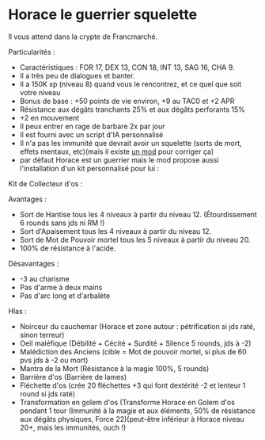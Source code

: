 # Horace le guerrier squelette

Il vous attend dans la crypte de Francmarché.

Particularités :
- Caractéristiques : FOR 17, DEX 13, CON 18, INT 13, SAG 16, CHA 9.
- Il a très peu de dialogues et banter.
- Il a 150K xp (niveau 8) quand vous le rencontrez, et ce quel que soit votre niveau
- Bonus de base : +50 points de vie environ, +9 au TAC0 et +2 APR
- Résistance aux dégâts tranchants 25% et aux dégâts perforants 15%
- +2 en mouvement
- Il peux entrer en rage de barbare 2x par jour
- Il est fourni avec un script d'IA personnalisé
- Il n'a pas les immunité que devrait avoir un squelette (sorts de mort, effets mentaux, etc)(mais il existe <a href=https://github.com/Deratiseur/Mods_Tweaker>un mod</a> pour corriger ça)
- par défaut Horace est un guerrier mais le mod propose aussi l'installation d'un kit personnalisé pour lui :

Kit de Collecteur d'os : 

Avantages :
- Sort de Hantise tous les 4 niveaux à partir du niveau 12. (Étourdissement 6 rounds sans jds ni RM !)
- Sort d'Apaisement tous les 4 niveaux à partir du niveau 12.
- Sort de Mot de Pouvoir mortel tous les 5 niveaux à partir du niveau 20.
- 100% de résistance à l'acide.

Désavantages :
- -3 au charisme
- Pas d'arme à deux mains
- Pas d'arc long et d'arbalète

Hlas :
- Noirceur du cauchemar (Horace et zone autour : pétrification si jds raté, sinon terreur)
- Oeil maléfique (Débilité + Cécité + Surdité + Silence 5 rounds, jds à -2)
- Malédiction des Anciens (cible = Mot de pouvoir mortel, si plus de 60 pvs jds à -2 ou mort)
- Mantra de la Mort (Résistance à la magie 100%, 5 rounds)
- Barrière d'os (Barrière de lames)
- Fléchette d'os (crée 20 fléchettes +3 qui font dextérité -2 et lenteur 1 round si jds raté)
- Transformation en golem d'os (Transforme Horace en Golem d'os pendant 1 tour (Immunité à la magie et aux éléments, 50% de résistance aux dégâts physiques, Force 22)(peut-être inférieur à Horace niveau 20+, mais les immunités, ouch !)
